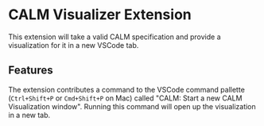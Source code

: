 # CALM Visualizer Extension

This extension will take a valid CALM specification and provide a visualization for it in a new VSCode tab.

## Features

The extension contributes a command to the VSCode command pallette (`Ctrl+Shift+P` or `Cmd+Shift+P` on Mac) called "CALM: Start a new CALM Visualization window".
Running this command will open up the visualization in a new tab.
